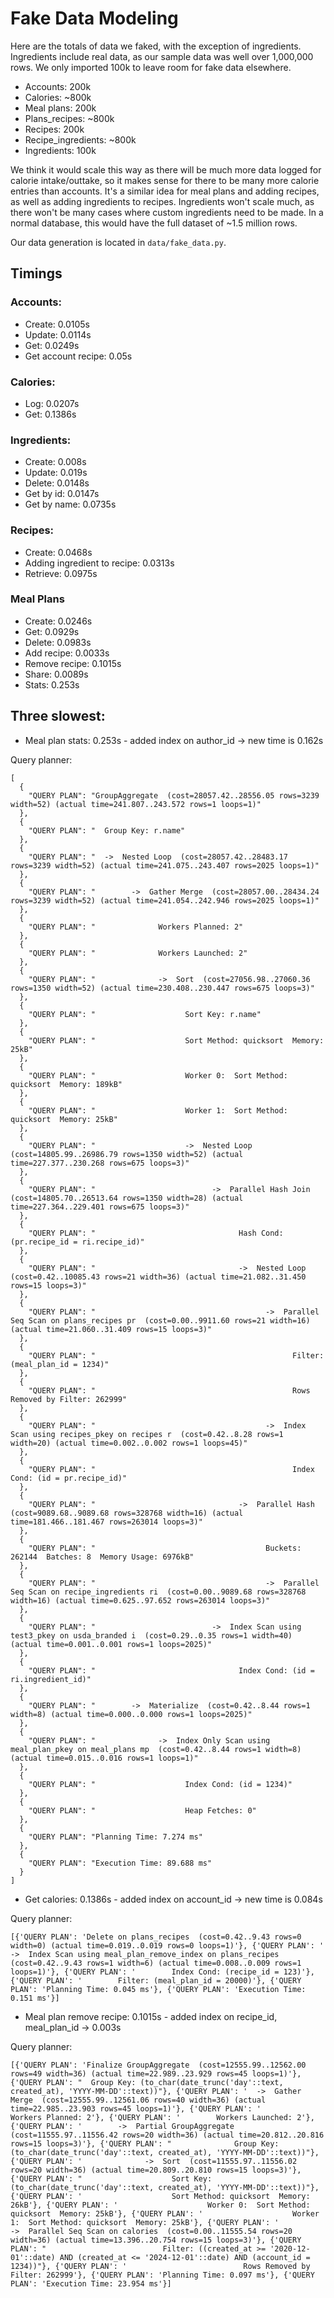 # Fake Data Modeling

Here are the totals of data we faked, with the exception of ingredients. Ingredients include real data, as our sample data was well over 1,000,000 rows. We only imported 100k to leave room for fake data elsewhere.

-   Accounts: 200k
-   Calories: ~800k
-   Meal plans: 200k
-   Plans_recipes: ~800k
-   Recipes: 200k
-   Recipe_ingredients: ~800k
-   Ingredients: 100k

We think it would scale this way as there will be much more data logged for calorie intake/outtake, so it makes sense for there to be many more calorie entries than accounts. It's a similar idea for meal plans and adding recipes, as well as adding ingredients to recipes. Ingredients won't scale much, as there won't be many cases where custom ingredients need to be made. In a normal database, this would have the full dataset of ~1.5 million rows.

Our data generation is located in `data/fake_data.py`.

## Timings

### Accounts:

-   Create: 0.0105s
-   Update: 0.0114s
-   Get: 0.0249s
-   Get account recipe: 0.05s

### Calories:

-   Log: 0.0207s
-   Get: 0.1386s

### Ingredients:

-   Create: 0.008s
-   Update: 0.019s
-   Delete: 0.0148s
-   Get by id: 0.0147s
-   Get by name: 0.0735s

### Recipes:

-   Create: 0.0468s
-   Adding ingredient to recipe: 0.0313s
-   Retrieve: 0.0975s

### Meal Plans

-   Create: 0.0246s
-   Get: 0.0929s
-   Delete: 0.0983s
-   Add recipe: 0.0033s
-   Remove recipe: 0.1015s
-   Share: 0.0089s
-   Stats: 0.253s

## Three slowest:

-   Meal plan stats: 0.253s - added index on author_id -> new time is 0.162s

Query planner:

```
[
  {
    "QUERY PLAN": "GroupAggregate  (cost=28057.42..28556.05 rows=3239 width=52) (actual time=241.807..243.572 rows=1 loops=1)"
  },
  {
    "QUERY PLAN": "  Group Key: r.name"
  },
  {
    "QUERY PLAN": "  ->  Nested Loop  (cost=28057.42..28483.17 rows=3239 width=52) (actual time=241.075..243.407 rows=2025 loops=1)"
  },
  {
    "QUERY PLAN": "        ->  Gather Merge  (cost=28057.00..28434.24 rows=3239 width=52) (actual time=241.054..242.946 rows=2025 loops=1)"
  },
  {
    "QUERY PLAN": "              Workers Planned: 2"
  },
  {
    "QUERY PLAN": "              Workers Launched: 2"
  },
  {
    "QUERY PLAN": "              ->  Sort  (cost=27056.98..27060.36 rows=1350 width=52) (actual time=230.408..230.447 rows=675 loops=3)"
  },
  {
    "QUERY PLAN": "                    Sort Key: r.name"
  },
  {
    "QUERY PLAN": "                    Sort Method: quicksort  Memory: 25kB"
  },
  {
    "QUERY PLAN": "                    Worker 0:  Sort Method: quicksort  Memory: 189kB"
  },
  {
    "QUERY PLAN": "                    Worker 1:  Sort Method: quicksort  Memory: 25kB"
  },
  {
    "QUERY PLAN": "                    ->  Nested Loop  (cost=14805.99..26986.79 rows=1350 width=52) (actual time=227.377..230.268 rows=675 loops=3)"
  },
  {
    "QUERY PLAN": "                          ->  Parallel Hash Join  (cost=14805.70..26513.64 rows=1350 width=28) (actual time=227.364..229.401 rows=675 loops=3)"
  },
  {
    "QUERY PLAN": "                                Hash Cond: (pr.recipe_id = ri.recipe_id)"
  },
  {
    "QUERY PLAN": "                                ->  Nested Loop  (cost=0.42..10085.43 rows=21 width=36) (actual time=21.082..31.450 rows=15 loops=3)"
  },
  {
    "QUERY PLAN": "                                      ->  Parallel Seq Scan on plans_recipes pr  (cost=0.00..9911.60 rows=21 width=16) (actual time=21.060..31.409 rows=15 loops=3)"
  },
  {
    "QUERY PLAN": "                                            Filter: (meal_plan_id = 1234)"
  },
  {
    "QUERY PLAN": "                                            Rows Removed by Filter: 262999"
  },
  {
    "QUERY PLAN": "                                      ->  Index Scan using recipes_pkey on recipes r  (cost=0.42..8.28 rows=1 width=20) (actual time=0.002..0.002 rows=1 loops=45)"
  },
  {
    "QUERY PLAN": "                                            Index Cond: (id = pr.recipe_id)"
  },
  {
    "QUERY PLAN": "                                ->  Parallel Hash  (cost=9089.68..9089.68 rows=328768 width=16) (actual time=181.466..181.467 rows=263014 loops=3)"
  },
  {
    "QUERY PLAN": "                                      Buckets: 262144  Batches: 8  Memory Usage: 6976kB"
  },
  {
    "QUERY PLAN": "                                      ->  Parallel Seq Scan on recipe_ingredients ri  (cost=0.00..9089.68 rows=328768 width=16) (actual time=0.625..97.652 rows=263014 loops=3)"
  },
  {
    "QUERY PLAN": "                          ->  Index Scan using test3_pkey on usda_branded i  (cost=0.29..0.35 rows=1 width=40) (actual time=0.001..0.001 rows=1 loops=2025)"
  },
  {
    "QUERY PLAN": "                                Index Cond: (id = ri.ingredient_id)"
  },
  {
    "QUERY PLAN": "        ->  Materialize  (cost=0.42..8.44 rows=1 width=8) (actual time=0.000..0.000 rows=1 loops=2025)"
  },
  {
    "QUERY PLAN": "              ->  Index Only Scan using meal_plan_pkey on meal_plans mp  (cost=0.42..8.44 rows=1 width=8) (actual time=0.015..0.016 rows=1 loops=1)"
  },
  {
    "QUERY PLAN": "                    Index Cond: (id = 1234)"
  },
  {
    "QUERY PLAN": "                    Heap Fetches: 0"
  },
  {
    "QUERY PLAN": "Planning Time: 7.274 ms"
  },
  {
    "QUERY PLAN": "Execution Time: 89.688 ms"
  }
]
```

-   Get calories: 0.1386s - added index on account_id -> new time is 0.084s

Query planner:

```
[{'QUERY PLAN': 'Delete on plans_recipes  (cost=0.42..9.43 rows=0 width=0) (actual time=0.019..0.019 rows=0 loops=1)'}, {'QUERY PLAN': '  ->  Index Scan using meal_plan_remove_index on plans_recipes  (cost=0.42..9.43 rows=1 width=6) (actual time=0.008..0.009 rows=1 loops=1)'}, {'QUERY PLAN': '        Index Cond: (recipe_id = 123)'}, {'QUERY PLAN': '        Filter: (meal_plan_id = 20000)'}, {'QUERY PLAN': 'Planning Time: 0.045 ms'}, {'QUERY PLAN': 'Execution Time: 0.151 ms'}]
```

-   Meal plan remove recipe: 0.1015s - added index on recipe_id, meal_plan_id -> 0.003s

Query planner:

```
[{'QUERY PLAN': 'Finalize GroupAggregate  (cost=12555.99..12562.00 rows=49 width=36) (actual time=22.989..23.929 rows=45 loops=1)'}, {'QUERY PLAN': "  Group Key: (to_char(date_trunc('day'::text, created_at), 'YYYY-MM-DD'::text))"}, {'QUERY PLAN': '  ->  Gather Merge  (cost=12555.99..12561.06 rows=40 width=36) (actual time=22.985..23.903 rows=45 loops=1)'}, {'QUERY PLAN': '        Workers Planned: 2'}, {'QUERY PLAN': '        Workers Launched: 2'}, {'QUERY PLAN': '        ->  Partial GroupAggregate  (cost=11555.97..11556.42 rows=20 width=36) (actual time=20.812..20.816 rows=15 loops=3)'}, {'QUERY PLAN': "              Group Key: (to_char(date_trunc('day'::text, created_at), 'YYYY-MM-DD'::text))"}, {'QUERY PLAN': '              ->  Sort  (cost=11555.97..11556.02 rows=20 width=36) (actual time=20.809..20.810 rows=15 loops=3)'}, {'QUERY PLAN': "                    Sort Key: (to_char(date_trunc('day'::text, created_at), 'YYYY-MM-DD'::text))"}, {'QUERY PLAN': '                    Sort Method: quicksort  Memory: 26kB'}, {'QUERY PLAN': '                    Worker 0:  Sort Method: quicksort  Memory: 25kB'}, {'QUERY PLAN': '                    Worker 1:  Sort Method: quicksort  Memory: 25kB'}, {'QUERY PLAN': '                    ->  Parallel Seq Scan on calories  (cost=0.00..11555.54 rows=20 width=36) (actual time=13.396..20.754 rows=15 loops=3)'}, {'QUERY PLAN': "                          Filter: ((created_at >= '2020-12-01'::date) AND (created_at <= '2024-12-01'::date) AND (account_id = 1234))"}, {'QUERY PLAN': '                          Rows Removed by Filter: 262999'}, {'QUERY PLAN': 'Planning Time: 0.097 ms'}, {'QUERY PLAN': 'Execution Time: 23.954 ms'}]
```

